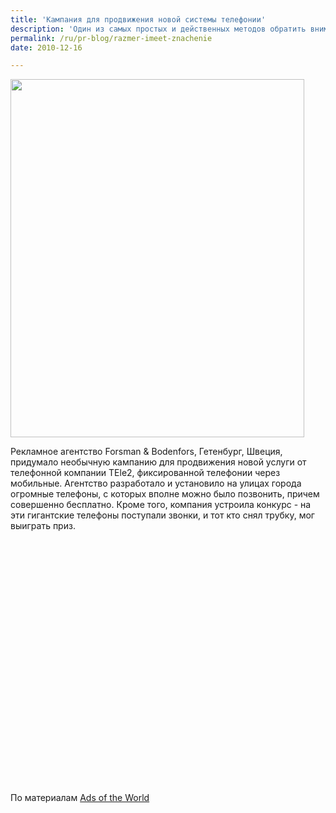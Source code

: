 ```yaml
---
title: 'Кампания для продвижения новой системы телефонии'
description: 'Один из самых простых и действенных методов обратить внимание на что-то - сделать это &quot;что-то&quot; большим.'
permalink: /ru/pr-blog/razmer-imeet-znachenie
date: 2010-12-16

---
```


<img src="{{ site.assets }}/upload/tele2_giant_phone.jpg" alt="" class="post__img" width="470" height="573">

Рекламное агентство Forsman & Bodenfors, Гетенбург, Швеция, придумало необычную кампанию для продвижения новой услуги от телефонной компании TEle2, фиксированной телефонии через мобильные. Агентство разработало и установило на улицах города огромные телефоны, с которых вполне можно было позвонить, причем совершенно бесплатно. Кроме того, компания устроила конкурс - на эти гигантские телефоны поступали звонки, и тот кто снял трубку, мог выиграть приз.

<object width="640" height="390"><param name="movie" value="https://www.youtube.com/v/789y0CUKkzc&hl=en_US&feature=player_embedded&version=3"></param><param name="allowFullScreen" value="true"></param><param name="allowScriptAccess" value="always"></param><embed src="https://www.youtube.com/v/789y0CUKkzc&amp;hl=en_US&amp;feature=player_embedded&amp;version=3" type="application/x-shockwave-flash" allowfullscreen="true" allowscriptaccess="always" width="640" height="390"></embed></object>

По материалам <a href="https://www.adsoftheworld.com">Ads of the World</a>

